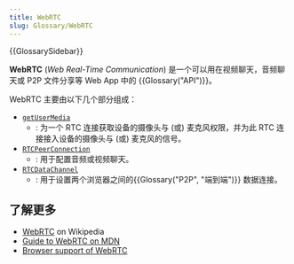 ```yaml
---
title: WebRTC
slug: Glossary/WebRTC
---
```


{{GlossarySidebar}}

**WebRTC** (_Web Real-Time Communication_) 是一个可以用在视频聊天，音频聊天或 P2P 文件分享等 Web App 中的 {{Glossary("API")}}。

WebRTC 主要由以下几个部分组成：

- [`getUserMedia`](/zh-CN/docs/Web/API/Navigator/getUserMedia)
  - : 为一个 RTC 连接获取设备的摄像头与 (或) 麦克风权限，并为此 RTC 连接接入设备的摄像头与 (或) 麦克风的信号。
- [`RTCPeerConnection`](/zh-CN/docs/Web/API/RTCPeerConnection)
  - : 用于配置音频或视频聊天。
- [`RTCDataChannel`](/zh-CN/docs/Web/API/RTCDataChannel)
  - : 用于设置两个浏览器之间的{{Glossary("P2P", "端到端")}} 数据连接。

## 了解更多

- [WebRTC](https://zh.wikipedia.org/wiki/WebRTC) on Wikipedia
- [Guide to WebRTC on MDN](/zh-CN/docs/Web/API/WebRTC_API)
- [Browser support of WebRTC](https://caniuse.com/rtcpeerconnection)
